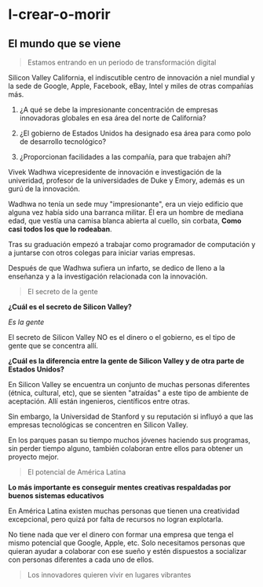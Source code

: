 # l-crear-o-morir

## El mundo que se viene

<blockquote>Estamos entrando en un periodo de transformación digital</blockquote>

Silicon Valley California, el indiscutible centro de innovación a niel mundial y la sede de Google, Apple, Facebook, eBay, Intel y miles de otras compañías más.

1. ¿A qué se debe la impresionante concentración de empresas innovadoras globales en esa área del norte de California?

2. ¿El gobierno de Estados Unidos ha designado esa área para como polo de desarrollo tecnológico?

3. ¿Proporcionan facilidades a las compañía, para que trabajen ahí?

Vivek Wadhwa vicepresidente de innovación e investigación de la univeridad, profesor de la universidades de Duke y Emory, además es un gurú de la innovación.

Wadhwa no tenía un sede muy "impresionante", era un viejo edificio que alguna vez había sido una barranca militar. Él era un hombre de mediana edad, que vestía una camisa blanca abierta al cuello, sin corbata, **Como casi todos los que lo rodeaban**. 

Tras su graduación empezó a trabajar como programador de computación y a juntarse con otros colegas para iniciar varias empresas.

Después de que Wadhwa sufiera un infarto, se dedico de lleno a la enseñanza y a la investigación relacionada con la innovación.

<blockquote>El secreto de la gente</blockquote>

**¿Cuál es el secreto de Silicon Valley?**

*Es la gente*

El secreto de Silicon Valley NO es el dinero o el gobierno, es el tipo de gente que se concentra allí.

**¿Cuál es la diferencia entre la gente de Silicon Valley y de otra parte de Estados Unidos?**

En Silicon Valley se encuentra un conjunto de muchas personas diferentes (étnica, cultural, etc), que se sienten "atraídas" a este tipo de ambiente de aceptación. Allí están ingenieros, científicos entre otras.

Sin embargo, la Universidad de Stanford y su reputación si influyó a que las empresas tecnológicas se concentren en Silicon Valley.

En los parques pasan su tiempo muchos jóvenes haciendo sus programas, sin perder tiempo alguno, también colaboran entre ellos para obtener un proyecto mejor.

<blockquote>El potencial de América Latina</blockquote>

**Lo más importante es conseguir mentes creativas respaldadas por buenos sistemas educativos**

En América Latina existen muchas personas que tienen una creatividad excepcional, pero quizá por falta de recursos no logran explotarla. 

No tiene nada que ver el dinero con formar una empresa que tenga el mismo potencial que Google, Apple, etc. Solo necesitamos personas que quieran ayudar a colaborar con ese sueño y estén dispuestos a socializar con personas diferentes a cada uno de ellos.

<blockquote>Los innovadores quieren vivir en lugares vibrantes</blockquote>
